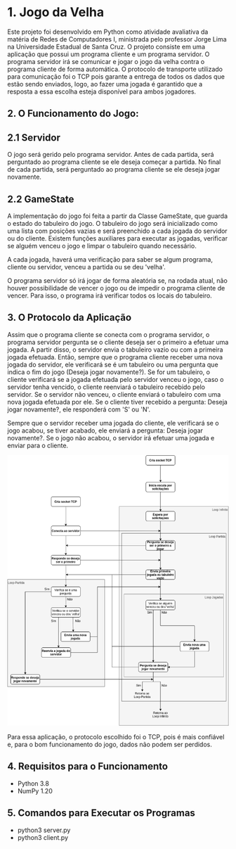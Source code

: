 # 1. Jogo da Velha
Este projeto foi desenvolvido em Python como atividade avaliativa da matéria de Redes de Computadores I, ministrada pelo professor Jorge Lima na Universidade Estadual de Santa Cruz.
O projeto consiste em uma aplicação que possui um programa cliente e um programa servidor. O programa servidor irá se comunicar e jogar o jogo da velha contra o programa cliente de forma automática. O protocolo de transporte utilizado para comunicação foi o TCP pois garante a entrega de todos os dados que estão sendo enviados, logo, ao fazer uma jogada é garantido que a resposta a essa escolha esteja disponível para ambos jogadores.

## 2. O Funcionamento do Jogo:

## 2.1 Servidor 

O jogo será gerido pelo programa servidor. Antes de cada partida, será perguntado ao programa cliente se ele deseja começar a partida. No final de cada partida, será perguntado ao programa cliente se ele deseja jogar novamente.

## 2.2 GameState 

A implementação do jogo foi feita a partir da Classe GameState, que guarda o estado do tabuleiro do jogo. O tabuleiro do jogo será inicializado como uma lista com posições vazias e será preenchido a cada jogada do servidor ou do cliente. Existem funções auxiliares para executar as jogadas, verificar se alguém venceu o jogo e limpar o tabuleiro quando necessário.

A cada jogada, haverá uma verificação para saber se algum programa, cliente ou servidor, venceu a partida ou se deu 'velha'. 

O programa servidor só irá jogar de forma aleatória se, na rodada atual, não houver possibilidade de vencer o jogo ou de impedir o programa cliente de vencer. Para isso, o programa irá verificar todos os locais do tabuleiro.

## 3. O Protocolo da Aplicação

Assim que o programa cliente se conecta com o programa servidor, o programa servidor pergunta se o cliente deseja ser o primeiro a efetuar uma jogada. A partir disso, o servidor envia o tabuleiro vazio ou com a primeira jogada efetuada. Então, sempre que o programa cliente receber uma nova jogada do servidor, ele verificará se é um tabuleiro ou uma pergunta que indica o fim do jogo (Deseja jogar novamente?). Se for um tabuleiro, o cliente verificará se a jogada efetuada pelo servidor venceu o jogo, caso o servidor tenha vencido, o cliente reenviará o tabuleiro recebido pelo servidor. Se o servidor não venceu, o cliente enviará o tabuleiro com uma nova jogada efetuada por ele. Se o cliente tiver recebido a pergunta: Deseja jogar novamente?, ele responderá com 'S' ou 'N'.

Sempre que o servidor receber uma jogada do cliente, ele verificará se o jogo acabou, se tiver acabado, ele enviará a pergunta: Deseja jogar novamente?. Se o jogo não acabou, o servidor irá efetuar uma jogada e enviar para o cliente.

<img src="/protocolo.drawio.png" alt="Protocolo da aplicação"/>

Para essa aplicação, o protocolo escolhido foi o TCP, pois é mais confiável e, para o bom funcionamento do jogo, dados não podem ser perdidos.

## 4. Requisitos para o Funcionamento

* Python 3.8
* NumPy 1.20

## 5. Comandos para Executar os Programas

* python3 server.py
* python3 client.py
